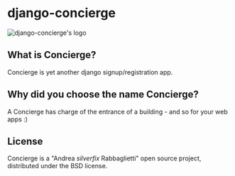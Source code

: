 # django-concierge
![django-concierge's logo](https://github.com/silverfix/django-concierge/raw/master/_assets/concierge-logo.png)

What is Concierge?
--------------
Concierge is yet another django signup/registration app.

Why did you choose the name Concierge?
----------------------------------
A Concierge has charge of the entrance of a building - and so for your web apps :)

License
--------------
Concierge is a "Andrea *silverfix* Rabbaglietti" open source project, distributed under the BSD license.
